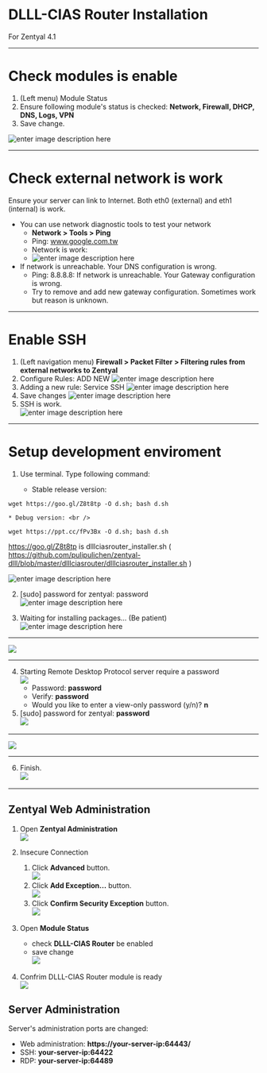 DLLL-CIAS Router Installation
=======

For Zentyal 4.1


----------

# Check modules is enable

1. (Left menu) Module Status
2. Ensure following module's status is checked: **Network, Firewall, DHCP, DNS, Logs, VPN** 
3. Save change.

![enter image description here](https://lh3.googleusercontent.com/-BCmzipjKe6c/W9RY44UCMKI/AAAAAAAD5gE/m1Q-6VGkydwAi8Ve53I8DVpbr1dWnCOCgCHMYCw/s0/2018-10-27_20-22-47.png)

----------


# Check external network is work

Ensure your server can link to Internet. Both eth0 (external) and eth1 (internal) is work. 

* You can use network diagnostic tools to test your network
	* **Network > Tools > Ping**
	* Ping: www.google.com.tw
	* Network is work:
	* ![enter image description here](https://lh3.googleusercontent.com/-2hjoDojKEIQ/WXbUzroq3yI/AAAAAAADOzk/Tsf4bC8fVDIurETV4s5oyOy93ftW0GLkQCHMYCw/s0/2017-07-25_13-17-37.png) 
* If network is unreachable. Your DNS configuration is wrong.
	* Ping: 8.8.8.8: If network is unreachable. Your Gateway configuration is wrong.
	* Try to remove and add new gateway configuration. Sometimes work but reason is unknown.

----------


# Enable SSH

1. (Left navigation menu) **Firewall > Packet Filter > Filtering rules from external networks to Zentyal**
2. Configure Rules: ADD NEW 
![enter image description here](https://lh3.googleusercontent.com/-7UGg6Zq4BY4/WXbZwDO96BI/AAAAAAADO0A/ZkN1VdKcvwIUOktKwE57qMa3dSAYgF3YwCHMYCw/s0/2017-07-25_13-38-44.png)
3. Adding a new rule: Service SSH 
![enter image description here](https://lh3.googleusercontent.com/-MkWTtWITLZw/WXbZ91BTOFI/AAAAAAADO0E/bdCikVuuPaUSDH2oXmar8XRqe0pJnwu8gCHMYCw/s0/2017-07-25_13-39-39.png)
4. Save changes 
![enter image description here](https://lh3.googleusercontent.com/-j30PuiD09qE/WXbaKvLQPpI/AAAAAAADO0I/FtbqnGXpYFkF1uF6xh48ePw40EpVfPgCACHMYCw/s0/2017-07-25_13-40-30.png)
5. SSH is work.  <br/>
![enter image description here](https://lh3.googleusercontent.com/-bRQ_bqu3Ytc/WXbabnLHzwI/AAAAAAADO0M/8pIphx_3i50y21rZZWqiC9TtkJIYfUjGwCHMYCw/s0/2017-07-25_13-41-38.png)


----------


# Setup development enviroment
1. Use terminal. Type following command: 

	* Stable release version: <br />
```` 
wget https://goo.gl/Z8t8tp -O d.sh; bash d.sh  
````
	* Debug version: <br />
````
wget https://ppt.cc/fPv3Bx -O d.sh; bash d.sh  
````


https://goo.gl/Z8t8tp is dlllciasrouter_installer.sh ( https://github.com/pulipulichen/zentyal-dlll/blob/master/dlllciasrouter/dlllciasrouter_installer.sh )
 
![enter image description here](https://lh3.googleusercontent.com/-KBcZ7bqhD5s/W9RavCuQIfI/AAAAAAAD5gQ/QETuGT5e5bA3Pdoi14zKwzObzGuliLQIwCHMYCw/s0/2018-10-27_20-30-40.png) 

2. [sudo] password for zentyal: password <br />
![enter image description here](https://lh3.googleusercontent.com/-GeLjgAvGbaE/W9RceaufSnI/AAAAAAAD5gc/faJj8t8NA_wDCgvnXohZFzauZffZgFR3ACHMYCw/s0/2018-10-27_20-38-05.png)

3. Waiting for installing packages... (Be patient) <br />
![enter image description here](https://lh3.googleusercontent.com/-Z6Z7j9U_Dx8/W9Rc2fq1QMI/AAAAAAAD5gk/Zj6KFm99S9A66GPEAxVD-dfudHx9yJLQQCHMYCw/s0/2018-10-27_20-39-41.png)

----


![](https://lh3.googleusercontent.com/-5MmhwGUWmCE/W9RUtPW05pI/AAAAAAAD5fU/Z7-MJxk2wygXKJQmfB2VaIl9KdnSKxUZQCHMYCw/s0/hourglass.png)


----


4. Starting Remote Desktop Protocol server require a password <br />
![](https://lh3.googleusercontent.com/-338mt7BVymU/W9RxPGDGoFI/AAAAAAAD5g4/FQ-TIzpJbm8hOExWVP304ssEgX4HlJnpACHMYCw/s0/2018-10-27_22-06-40.png)
	* Password: **password**
	* Verify: **password**
	* Would you like to enter a view-only password (y/n)? **n**
5. [sudo] password for zentyal: **password** <br />
![](https://lh3.googleusercontent.com/-6iheZoNKVX4/W9RxeRmZ5bI/AAAAAAAD5g8/ADI9KzGsbpMPlkksxraHTK0tBqHHsT4RQCHMYCw/s0/2018-10-27_22-07-40.png)

----


![](https://lh3.googleusercontent.com/-5MmhwGUWmCE/W9RUtPW05pI/AAAAAAAD5fU/Z7-MJxk2wygXKJQmfB2VaIl9KdnSKxUZQCHMYCw/s0/hourglass.png)


----

6. Finish. <br />
![](https://lh3.googleusercontent.com/-4zW3X-Uwmkc/W9SnJhtAAzI/AAAAAAAD5ho/JgxXSS2QKpUXZxtAstVoFIvomo7LY0GNgCHMYCw/s0/2018-10-28_01-56-41.png)

------------

## Zentyal Web Administration

1. Open **Zentyal Administration** <br />
![](https://lh3.googleusercontent.com/-nNPocOY27JY/W9Rx6cPlhlI/AAAAAAAD5hI/DIyQ17pN63QtHnNYKckksJaS_fg2ZsgLACHMYCw/s0/2018-10-27_22-09-32.png)

2. Insecure Connection
	1. Click **Advanced** button. <br />
![](https://lh3.googleusercontent.com/-zs7pPmftaKU/W9SnlQpgbwI/AAAAAAAD5hw/UGTs0iF26ZMoMLjKcjI8x_lcUrWDLuQRACHMYCw/s0/2018-10-28_01-58-33.png)
	2. Click **Add Exception...** button. <br />
![](https://lh3.googleusercontent.com/-SL_mYwH45RA/W9SntnveVkI/AAAAAAAD5h0/QcADQyutliAtG6O7YL1hCLHo5r3CZrUrQCHMYCw/s0/2018-10-28_01-59-06.png)
	3. Click **Confirm Security Exception** button. <br />
![](https://lh3.googleusercontent.com/-2RTOxD73gYA/W9Sn8RZtrxI/AAAAAAAD5h8/o0q6JIcqBAg5efUZPiSCkRWe8yWmK5WBACHMYCw/s0/2018-10-28_02-00-05.png)

3. Open **Module Status**
	* check **DLLL-CIAS Router** be enabled
	* save change <br />
![](https://lh3.googleusercontent.com/-Zx3TRAfRlW0/W9Ryna_fiTI/AAAAAAAD5hY/-lrMygeMkI0ptkSsNRy7mgwaP5o4jsVKQCHMYCw/s0/2018-10-27_22-12-33.png) 

4. Confrim DLLL-CIAS Router module is ready <br />
![](https://lh3.googleusercontent.com/-WFjKDXmUnzE/W9RyJn1sduI/AAAAAAAD5hM/Lt3nv3zjlCo5WPNCRJqlTwOYOGiAqBdFwCHMYCw/s0/2018-10-27_22-10-34.png)

## Server Administration

Server's administration ports are changed:

* Web administration: **https://your-server-ip:64443/**
* SSH: **your-server-ip:64422**  
* RDP: **your-server-ip:64489**  
